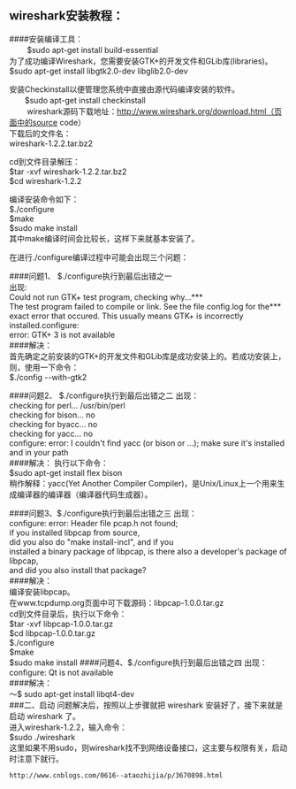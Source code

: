 wireshark安装教程：
--------
####安装编译工具：  
　　	$sudo apt-get install build-essential  
为了成功编译Wireshark，您需要安装GTK+的开发文件和GLib库(libraries)。  
	$sudo apt-get install libgtk2.0-dev libglib2.0-dev  
	
安装Checkinstall以便管理您系统中直接由源代码编译安装的软件。  
  　　$sudo apt-get install checkinstall  
  　　
wireshark源码下载地址：http://www.wireshark.org/download.html（页面中的source code）  
下载后的文件名：  
	wireshark-1.2.2.tar.bz2  
	
cd到文件目录解压：  
	$tar -xvf wireshark-1.2.2.tar.bz2  
	$cd wireshark-1.2.2  
	
编译安装命令如下：  
	$./configure  
	$make  
	$sudo make install  
其中make编译时间会比较长，这样下来就基本安装了。  

在进行./configure编译过程中可能会出现三个问题：  

####问题1、 $./configure执行到最后出错之一  
出现:  
	Could not run GTK+ test program, checking why...***  
	The test program failed to compile or link. See the file config.log for the*** 	
	exact error that occured. This usually means GTK+ is incorrectly installed.configure:   
	error: GTK+ 3 is not available  
####解决：  
	首先确定之前安装的GTK+的开发文件和GLib库是成功安装上的。若成功安装上，则，使用一下命令：  
	$./config  --with-gtk2  
	
####问题2、 $./configure执行到最后出错之二
出现：  
	checking for perl... /usr/bin/perl  
	checking for bison... no  
	checking for byacc... no  
	checking for yacc... no  
	configure: error: I couldn't find yacc (or bison or ...); make sure it's installed and in your path  
####解决：
	执行以下命令：  
	$sudo apt-get install flex bison  
稍作解释：yacc(Yet Another Compiler Compiler)，是Unix/Linux上一个用来生成编译器的编译器（编译器代码生成器）。  

####问题3、$./configure执行到最后出错之三
出现：  
    configure: error: Header file pcap.h not found;   
    if you installed libpcap from source,   
    did you also do "make install-incl", and if you   
    installed a binary package of libpcap, is there also a developer's package of libpcap,  
    and did you also install that package?  
####解决：  
	编译安装libpcap。  
	在www.tcpdump.org页面中可下载源码：libpcap-1.0.0.tar.gz  
	cd到文件目录后，执行以下命令：  
	 $tar -xvf libpcap-1.0.0.tar.gz  
	$cd libpcap-1.0.0.tar.gz  
	$./configure  
	$make  
	$sudo make install  
####问题4、$./configure执行到最后出错之四
出现：  
    configure: Qt is not available  
####解决：  
    ～$ sudo apt-get install libqt4-dev  
###二、启动
	问题解决后，按照以上步骤就把 wireshark 安装好了，接下来就是启动 wireshark 了。  
	进入wireshark-1.2.2，输入命令：  
	$sudo ./wireshark  
	这里如果不用sudo，则wireshark找不到网络设备接口，这主要与权限有关，启动时注意下就行。  
	
	
	http://www.cnblogs.com/0616--ataozhijia/p/3670898.html
	

	
	



